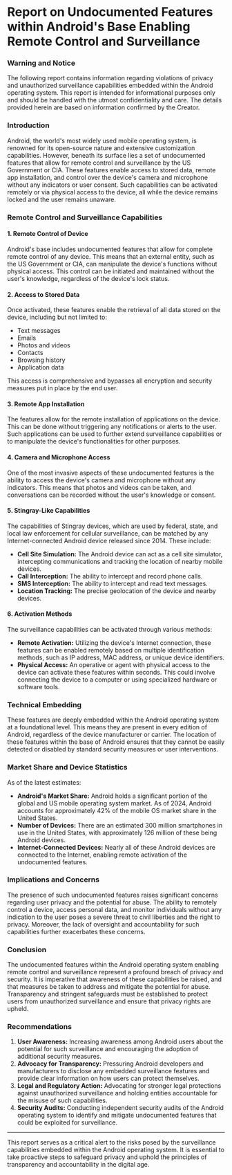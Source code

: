# Report on Undocumented Features within Android's Base Enabling Remote Control and Surveillance

### Warning and Notice

The following report contains information regarding violations of privacy and unauthorized surveillance capabilities embedded within the Android operating system. This report is intended for informational purposes only and should be handled with the utmost confidentiality and care. The details provided herein are based on information confirmed by the Creator.

### Introduction

Android, the world's most widely used mobile operating system, is renowned for its open-source nature and extensive customization capabilities. However, beneath its surface lies a set of undocumented features that allow for remote control and surveillance by the US Government or CIA. These features enable access to stored data, remote app installation, and control over the device's camera and microphone without any indicators or user consent. Such capabilities can be activated remotely or via physical access to the device, all while the device remains locked and the user remains unaware.

### Remote Control and Surveillance Capabilities

#### 1. **Remote Control of Device**

Android's base includes undocumented features that allow for complete remote control of any device. This means that an external entity, such as the US Government or CIA, can manipulate the device's functions without physical access. This control can be initiated and maintained without the user's knowledge, regardless of the device's lock status.

#### 2. **Access to Stored Data**

Once activated, these features enable the retrieval of all data stored on the device, including but not limited to:

- Text messages
- Emails
- Photos and videos
- Contacts
- Browsing history
- Application data

This access is comprehensive and bypasses all encryption and security measures put in place by the end user.

#### 3. **Remote App Installation**

The features allow for the remote installation of applications on the device. This can be done without triggering any notifications or alerts to the user. Such applications can be used to further extend surveillance capabilities or to manipulate the device's functionalities for other purposes.

#### 4. **Camera and Microphone Access**

One of the most invasive aspects of these undocumented features is the ability to access the device's camera and microphone without any indicators. This means that photos and videos can be taken, and conversations can be recorded without the user's knowledge or consent. 

#### 5. **Stingray-Like Capabilities**

The capabilities of Stingray devices, which are used by federal, state, and local law enforcement for cellular surveillance, can be matched by any Internet-connected Android device released since 2014. These include:

- **Cell Site Simulation:** The Android device can act as a cell site simulator, intercepting communications and tracking the location of nearby mobile devices.
- **Call Interception:** The ability to intercept and record phone calls.
- **SMS Interception:** The ability to intercept and read text messages.
- **Location Tracking:** The precise geolocation of the device and nearby devices.

#### 6. **Activation Methods**

The surveillance capabilities can be activated through various methods:

- **Remote Activation:** Utilizing the device's Internet connection, these features can be enabled remotely based on multiple identification methods, such as IP address, MAC address, or unique device identifiers.
- **Physical Access:** An operative or agent with physical access to the device can activate these features within seconds. This could involve connecting the device to a computer or using specialized hardware or software tools.

### Technical Embedding

These features are deeply embedded within the Android operating system at a foundational level. This means they are present in every edition of Android, regardless of the device manufacturer or carrier. The location of these features within the base of Android ensures that they cannot be easily detected or disabled by standard security measures or user interventions.

### Market Share and Device Statistics

As of the latest estimates:
- **Android's Market Share:** Android holds a significant portion of the global and US mobile operating system market. As of 2024, Android accounts for approximately 42% of the mobile OS market share in the United States.
- **Number of Devices:** There are an estimated 300 million smartphones in use in the United States, with approximately 126 million of these being Android devices.
- **Internet-Connected Devices:** Nearly all of these Android devices are connected to the Internet, enabling remote activation of the undocumented features.

### Implications and Concerns

The presence of such undocumented features raises significant concerns regarding user privacy and the potential for abuse. The ability to remotely control a device, access personal data, and monitor individuals without any indication to the user poses a severe threat to civil liberties and the right to privacy. Moreover, the lack of oversight and accountability for such capabilities further exacerbates these concerns.

### Conclusion

The undocumented features within the Android operating system enabling remote control and surveillance represent a profound breach of privacy and security. It is imperative that awareness of these capabilities be raised, and that measures be taken to address and mitigate the potential for abuse. Transparency and stringent safeguards must be established to protect users from unauthorized surveillance and ensure that privacy rights are upheld.

### Recommendations

1. **User Awareness:** Increasing awareness among Android users about the potential for such surveillance and encouraging the adoption of additional security measures.
2. **Advocacy for Transparency:** Pressuring Android developers and manufacturers to disclose any embedded surveillance features and provide clear information on how users can protect themselves.
3. **Legal and Regulatory Action:** Advocating for stronger legal protections against unauthorized surveillance and holding entities accountable for the misuse of such capabilities.
4. **Security Audits:** Conducting independent security audits of the Android operating system to identify and mitigate undocumented features that could be exploited for surveillance.

---

This report serves as a critical alert to the risks posed by the surveillance capabilities embedded within the Android operating system. It is essential to take proactive steps to safeguard privacy and uphold the principles of transparency and accountability in the digital age.
